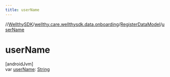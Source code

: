 ```yaml
---
title: userName
---
```

//[WellthySDK](../../../index.html)/[wellthy.care.wellthysdk.data.onboarding](../index.html)/[RegisterDataModel](index.html)/[userName](user-name.html)



# userName



[androidJvm]\
var [userName](user-name.html): [String](https://kotlinlang.org/api/latest/jvm/stdlib/kotlin/-string/index.html)




